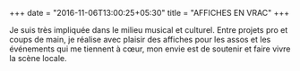 +++
date = "2016-11-06T13:00:25+05:30"
title = "AFFICHES EN VRAC"
+++

Je suis très impliquée dans le milieu musical et culturel. Entre projets pro et coups de main, je réalise avec plaisir des affiches pour les assos et les événements qui me tiennent à cœur, mon envie est de soutenir et faire vivre la scène locale.

<div class="col-xs-12 col-sm-8 col-md-12 content-column white-background">
    <div class="grid">
        <div class="row">
            <div class="col-xs-12 col-sm-6 col-lg-4 masonry-item">
                  <div class="box-masonry">
                            <img src="/img/affiches/01-affiche-3emeclassefriends.png" alt="" class="img-responsive">
                    </div>
            </div>
            <div class="col-xs-12 col-sm-6 col-md-4 col-lg-4 masonry-item">
                  <div class="box-masonry">
                            <img src="/img/affiches/02-affiche-labotanight.jpg" alt="" class="img-responsive">
                    </div>
            </div>
            <div class="col-xs-12 col-sm-6 col-md-4 col-lg-4 masonry-item">
                  <div class="box-masonry">
                            <img src="/img/affiches/03-afficheavoixcaillotine1.jpg" alt="" class="img-responsive">
                    </div>
            </div>
            <div class="col-xs-12 col-sm-6 col-md-4 col-lg-4 masonry-item">
                  <div class="box-masonry">
                            <img src="/img/affiches/04-affiche-smalltalk.jpg" alt="" class="img-responsive">
                    </div>
            </div>
            <div class="col-xs-12 col-sm-6 col-md-4 col-lg-4 masonry-item">
                  <div class="box-masonry">
                            <img src="/img/affiches/05-affiche-15mai.png" alt="" class="img-responsive">
                    </div>
            </div>
            <div class="col-xs-12 col-sm-6 col-md-4 col-lg-4 masonry-item">
                  <div class="box-masonry">
                            <img src="/img/affiches/06_affiche_nooom_nonotalbot.jpg" alt="" class="img-responsive">
                    </div>
            </div>
            <div class="col-xs-12 col-sm-6 col-md-4 col-lg-4 masonry-item">
                  <div class="box-masonry">
                            <img src="/img/affiches/07-affiche-release-a-vos-marques.jpg" alt="" class="img-responsive">
                    </div>
            </div>
            <div class="col-xs-12 col-sm-6 col-md-4 col-lg-4 masonry-item">
                  <div class="box-masonry">
                            <img src="/img/affiches/08-affiche-17juillet.jpg" alt="" class="img-responsive">
                    </div>
            </div>
            <div class="col-xs-12 col-sm-6 col-md-4 col-lg-4 masonry-item">
                  <div class="box-masonry">
                            <img src="/img/affiches/09-affiche_coupdchoeur.png" alt="" class="img-responsive">
                    </div>
            </div>
            <div class="col-xs-12 col-sm-6 col-md-4 col-lg-4 masonry-item">
                  <div class="box-masonry">
                            <img src="/img/affiches/10-affiche_cccv-raph.jpg" alt="" class="img-responsive">
                    </div>
            </div>
            <div class="col-xs-12 col-sm-6 col-md-4 col-lg-4 masonry-item">
                  <div class="box-masonry">
                            <img src="/img/affiches/11-affiche_voixcaillotines2.jpg" alt="" class="img-responsive">
                    </div>
            </div>
            <div class="col-xs-12 col-sm-6 col-md-4 col-lg-4 masonry-item">
                  <div class="box-masonry">
                            <img src="/img/affiches/12-affiche-infernal_3aes.png" alt="" class="img-responsive">
                    </div>
            </div>
            <div class="col-xs-12 col-sm-6 col-md-4 col-lg-4 masonry-item">
                  <div class="box-masonry">
                            <img src="/img/affiches/13-affiche_voixcaillotines1.jpg" alt="" class="img-responsive">
                    </div>
            </div>
            <div class="col-xs-12 col-sm-6 col-md-4 col-lg-4 masonry-item">
                  <div class="box-masonry">
                            <img src="/img/affiches/14-affiche-hiercestmonanniversaire.jpg" alt="" class="img-responsive">
                    </div>
            </div>
            <div class="col-xs-12 col-sm-6 col-md-4 col-lg-4 masonry-item">
                  <div class="box-masonry">
                            <img src="/img/affiches/15-affiche-loto_loto-3aes.png" alt="" class="img-responsive">
                    </div>
            </div>
                    </div>
            </div>
        </div>
    </div>
</div>

